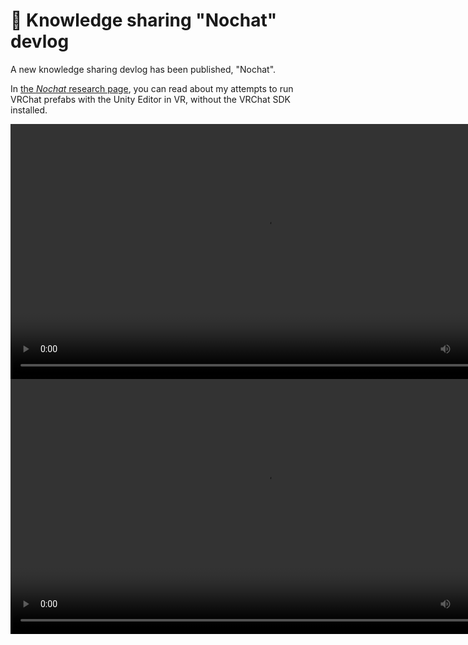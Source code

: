 ﻿---
date: 2024-07-28T07:00
---
# 🧪 Knowledge sharing "Nochat" devlog

A new knowledge sharing devlog has been published, "Nochat".

In [the *Nochat* research page](/docs/research/nochat), you can read about my attempts to run VRChat prefabs with the Unity Editor in VR, without the VRChat SDK installed.

<video controls width="816">
    <source src={require('/docs/research/nochat/img/nochat-f.mp4').default}/>
</video>

<video controls width="816">
    <source src={require('/docs/research/nochat/img/saccflight-novrc-f2.mp4').default}/>
</video>
